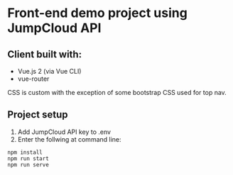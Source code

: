 # Front-end demo project using JumpCloud API  

## Client built with:

* Vue.js 2 (via Vue CLI)
* vue-router

CSS is custom with the exception of some bootstrap CSS used for top nav.

## Project setup

1. Add JumpCloud API key to .env
2. Enter the follwing at command line:

```
npm install
npm run start
npm run serve
```
